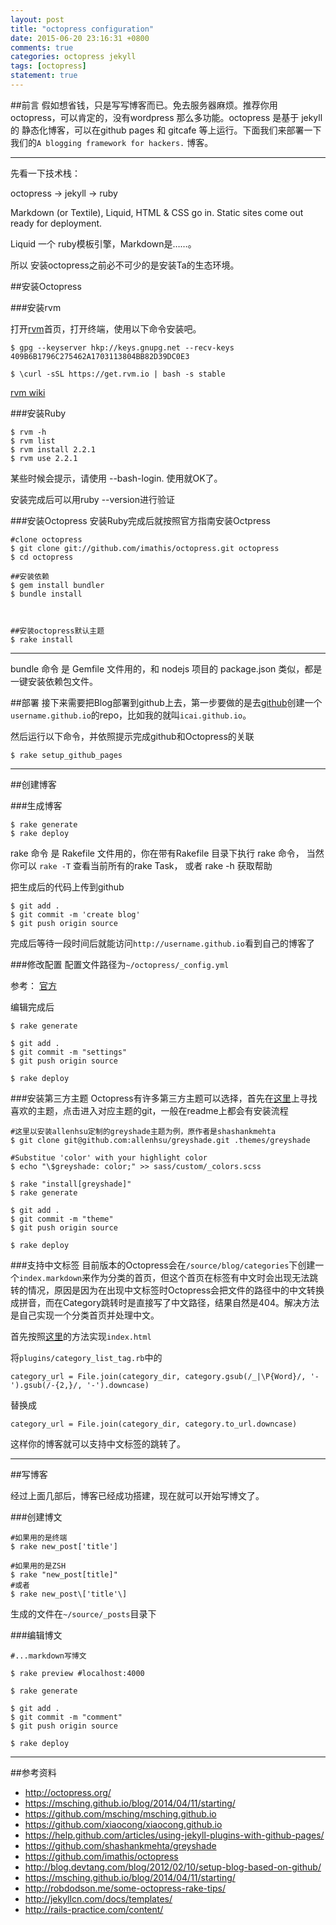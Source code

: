 ```yaml
---
layout: post
title: "octopress configuration"
date: 2015-06-20 23:16:31 +0800
comments: true
categories: octopress jekyll
tags: [octopress]
statement: true
---
```


##前言
假如想省钱，只是写写博客而已。免去服务器麻烦。推荐你用octopress，可以肯定的，没有wordpress 那么多功能。octopress 是基于 jekyll 的 静态化博客，可以在github pages 和 gitcafe 等上运行。下面我们来部署一下 我们的`A blogging framework for hackers.` 博客。


<!--more-->


---------
先看一下技术栈：

octopress -> jekyll -> ruby


Markdown (or Textile), Liquid, HTML & CSS go in. Static sites come out ready for deployment.

Liquid 一个 ruby模板引擎，Markdown是……。

所以 安装octopress之前必不可少的是安装Ta的生态环境。



##安装Octopress


###安装rvm

打开[rvm](https://rvm.io/)首页，打开终端，使用以下命令安装吧。

```
$ gpg --keyserver hkp://keys.gnupg.net --recv-keys 409B6B1796C275462A1703113804BB82D39DC0E3

$ \curl -sSL https://get.rvm.io | bash -s stable

```

[rvm wiki](https://en.wikipedia.org/wiki/Ruby_Version_Manager)

###安装Ruby



```
$ rvm -h
$ rvm list
$ rvm install 2.2.1
$ rvm use 2.2.1
```
某些时候会提示，请使用 --bash-login. 使用就OK了。

安装完成后可以用ruby --version进行验证


###安装Octopress
安装Ruby完成后就按照官方指南安装Octpress

```
#clone octopress
$ git clone git://github.com/imathis/octopress.git octopress
$ cd octopress

##安装依赖
$ gem install bundler
$ bundle install



##安装octopress默认主题
$ rake install
```
---------

bundle 命令 是 Gemfile 文件用的，和 nodejs 项目的 package.json 类似，都是一键安装依赖包文件。






##部署
接下来需要把Blog部署到github上去，第一步要做的是去[github](https://github.com/new)创建一个`username.github.io`的repo，比如我的就叫`icai.github.io`。

然后运行以下命令，并依照提示完成github和Octopress的关联

```
$ rake setup_github_pages
```
---------

##创建博客

###生成博客
```
$ rake generate
$ rake deploy
```

rake 命令 是 Rakefile 文件用的，你在带有Rakefile 目录下执行 rake 命令，
当然你可以 `rake -T` 查看当前所有的rake Task， 或者 rake -h 获取帮助




把生成后的代码上传到github

```
$ git add .
$ git commit -m 'create blog'
$ git push origin source
```
完成后等待一段时间后就能访问`http://username.github.io`看到自己的博客了


###修改配置
配置文件路径为`~/octopress/_config.yml`

参考： [官方](https://github.com/octopress/octopress)


编辑完成后

```
$ rake generate

$ git add .
$ git commit -m "settings" 
$ git push origin source

$ rake deploy
```

###安装第三方主题
Octopress有许多第三方主题可以选择，首先在[这里](http://opthemes.com/)上寻找喜欢的主题，点击进入对应主题的git，一般在readme上都会有安装流程

```
#这里以安装allenhsu定制的greyshade主题为例，原作者是shashankmehta
$ git clone git@github.com:allenhsu/greyshade.git .themes/greyshade

#Substitue 'color' with your highlight color
$ echo "\$greyshade: color;" >> sass/custom/_colors.scss 

$ rake "install[greyshade]"
$ rake generate

$ git add .
$ git commit -m "theme" 
$ git push origin source

$ rake deploy
```



###支持中文标签
目前版本的Octopress会在`/source/blog/categories`下创建一个`index.markdown`来作为分类的首页，但这个首页在标签有中文时会出现无法跳转的情况，原因是因为在出现中文标签时Octopress会把文件的路径中的中文转换成拼音，而在Category跳转时是直接写了中文路径，结果自然是404。解决方法是自己实现一个分类首页并处理中文。

首先按照[这里](https://kaworu.ch/blog/2013/09/23/categories-page-with-octopress/)的方法实现`index.html`

将`plugins/category_list_tag.rb`中的

```
category_url = File.join(category_dir, category.gsub(/_|\P{Word}/, '-').gsub(/-{2,}/, '-').downcase)
```

替换成

```
category_url = File.join(category_dir, category.to_url.downcase)
```
这样你的博客就可以支持中文标签的跳转了。

---------

##写博客

经过上面几部后，博客已经成功搭建，现在就可以开始写博文了。

###创建博文
```
#如果用的是终端
$ rake new_post['title']

#如果用的是ZSH
$ rake "new_post[title]"
#或者
$ rake new_post\['title'\]
```
生成的文件在`~/source/_posts`目录下


###编辑博文

```
#...markdown写博文

$ rake preview #localhost:4000

$ rake generate

$ git add .
$ git commit -m "comment" 
$ git push origin source

$ rake deploy
```

---------
##参考资料

* http://octopress.org/
* https://msching.github.io/blog/2014/04/11/starting/
* https://github.com/msching/msching.github.io
* https://github.com/xiaocong/xiaocong.github.io
* https://help.github.com/articles/using-jekyll-plugins-with-github-pages/
* https://github.com/shashankmehta/greyshade
* https://github.com/imathis/octopress
* http://blog.devtang.com/blog/2012/02/10/setup-blog-based-on-github/
* https://msching.github.io/blog/2014/04/11/starting/
* http://robdodson.me/some-octopress-rake-tips/
* http://jekyllcn.com/docs/templates/
* http://rails-practice.com/content/